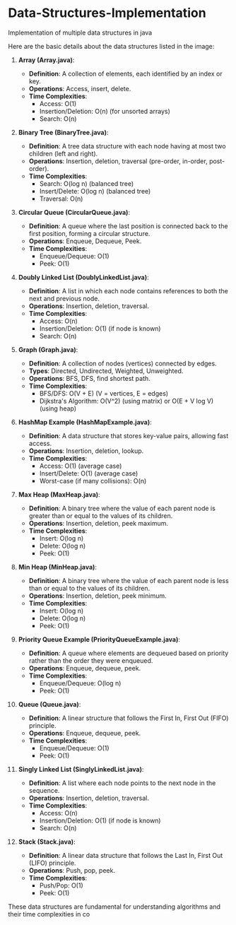 # Data-Structures-Implementation
Implementation of multiple data structures in java

Here are the basic details about the data structures listed in the image:

1. **Array (Array.java)**:
   - **Definition**: A collection of elements, each identified by an index or key.
   - **Operations**: Access, insert, delete.
   - **Time Complexities**:
     - Access: O(1)
     - Insertion/Deletion: O(n) (for unsorted arrays)
     - Search: O(n)
   
2. **Binary Tree (BinaryTree.java)**:
   - **Definition**: A tree data structure with each node having at most two children (left and right).
   - **Operations**: Insertion, deletion, traversal (pre-order, in-order, post-order).
   - **Time Complexities**:
     - Search: O(log n) (balanced tree)
     - Insert/Delete: O(log n) (balanced tree)
     - Traversal: O(n)
   
3. **Circular Queue (CircularQueue.java)**:
   - **Definition**: A queue where the last position is connected back to the first position, forming a circular structure.
   - **Operations**: Enqueue, Dequeue, Peek.
   - **Time Complexities**:
     - Enqueue/Dequeue: O(1)
     - Peek: O(1)

4. **Doubly Linked List (DoublyLinkedList.java)**:
   - **Definition**: A list in which each node contains references to both the next and previous node.
   - **Operations**: Insertion, deletion, traversal.
   - **Time Complexities**:
     - Access: O(n)
     - Insertion/Deletion: O(1) (if node is known)
     - Search: O(n)

5. **Graph (Graph.java)**:
   - **Definition**: A collection of nodes (vertices) connected by edges.
   - **Types**: Directed, Undirected, Weighted, Unweighted.
   - **Operations**: BFS, DFS, find shortest path.
   - **Time Complexities**:
     - BFS/DFS: O(V + E) (V = vertices, E = edges)
     - Dijkstra's Algorithm: O(V^2) (using matrix) or O(E + V log V) (using heap)

6. **HashMap Example (HashMapExample.java)**:
   - **Definition**: A data structure that stores key-value pairs, allowing fast access.
   - **Operations**: Insertion, deletion, lookup.
   - **Time Complexities**:
     - Access: O(1) (average case)
     - Insert/Delete: O(1) (average case)
     - Worst-case (if many collisions): O(n)

7. **Max Heap (MaxHeap.java)**:
   - **Definition**: A binary tree where the value of each parent node is greater than or equal to the values of its children.
   - **Operations**: Insertion, deletion, peek maximum.
   - **Time Complexities**:
     - Insert: O(log n)
     - Delete: O(log n)
     - Peek: O(1)

8. **Min Heap (MinHeap.java)**:
   - **Definition**: A binary tree where the value of each parent node is less than or equal to the values of its children.
   - **Operations**: Insertion, deletion, peek minimum.
   - **Time Complexities**:
     - Insert: O(log n)
     - Delete: O(log n)
     - Peek: O(1)

9. **Priority Queue Example (PriorityQueueExample.java)**:
   - **Definition**: A queue where elements are dequeued based on priority rather than the order they were enqueued.
   - **Operations**: Enqueue, dequeue, peek.
   - **Time Complexities**:
     - Enqueue/Dequeue: O(log n)
     - Peek: O(1)

10. **Queue (Queue.java)**:
    - **Definition**: A linear structure that follows the First In, First Out (FIFO) principle.
    - **Operations**: Enqueue, dequeue, peek.
    - **Time Complexities**:
      - Enqueue/Dequeue: O(1)
      - Peek: O(1)

11. **Singly Linked List (SinglyLinkedList.java)**:
    - **Definition**: A list where each node points to the next node in the sequence.
    - **Operations**: Insertion, deletion, traversal.
    - **Time Complexities**:
      - Access: O(n)
      - Insertion/Deletion: O(1) (if node is known)
      - Search: O(n)

12. **Stack (Stack.java)**:
    - **Definition**: A linear data structure that follows the Last In, First Out (LIFO) principle.
    - **Operations**: Push, pop, peek.
    - **Time Complexities**:
      - Push/Pop: O(1)
      - Peek: O(1)

These data structures are fundamental for understanding algorithms and their time complexities in co
